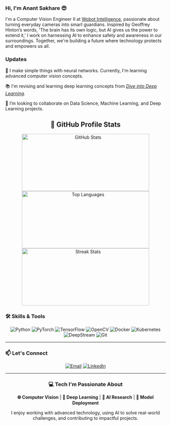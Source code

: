 ### Hi, I'm Anant Sakhare 😎 

<!--
**senhorinfinito/senhorinfinito** is a ✨ _special_ ✨ repository because its `README.md` (this file) appears on your GitHub profile.
-->

I'm a Computer Vision Engineer II at [Wobot Intelligence](https://wobot.ai/), passionate about turning everyday cameras into smart guardians. Inspired by Geoffrey Hinton’s words, 'The brain has its own logic, but AI gives us the power to extend it,' I work on harnessing AI to enhance safety and awareness in our surroundings. Together, we're building a future where technology protects and empowers us all.

### Updates 

🧠 I make simple things with neural networks. Currently, I'm learning advanced computer vision concepts.  

📚  I'm revising and learning deep learning concepts from *[Dive into Deep Learning](https://d2l.ai/d2l-en.pdf).*

🤝 I’m looking to collaborate on Data Science, Machine Learning, and Deep Learning projects.

<div align="center">
    <h2>🚀 GitHub Profile Stats</h2>
    <img height="180" width="400" src="https://github-readme-stats.vercel.app/api?username=senhorinfinito&show_icons=true&count_private=true&theme=dark" alt="GitHub Stats" />
    <img height="180" width="400" src="https://github-readme-stats.vercel.app/api/top-langs/?username=senhorinfinito&layout=compact&theme=dracula" alt="Top Languages" />
    <img height="180" width="400" src="https://github-readme-streak-stats.herokuapp.com/?user=senhorinfinito&theme=radical" alt="Streak Stats" />
</div>

### 🛠️ **Skills & Tools**

<div align="center">
    <img src="https://img.shields.io/badge/Python-%233776AB.svg?style=for-the-badge&logo=python&logoColor=white" alt="Python" />
    <img src="https://img.shields.io/badge/PyTorch-%23EE4C2C.svg?style=for-the-badge&logo=pytorch&logoColor=white" alt="PyTorch" />
    <img src="https://img.shields.io/badge/TensorFlow-%23FF6F00.svg?style=for-the-badge&logo=tensorflow&logoColor=white" alt="TensorFlow" />
    <img src="https://img.shields.io/badge/OpenCV-%235C3EE8.svg?style=for-the-badge&logo=opencv&logoColor=white" alt="OpenCV" />
    <img src="https://img.shields.io/badge/Docker-%232496ED.svg?style=for-the-badge&logo=docker&logoColor=white" alt="Docker" />
    <img src="https://img.shields.io/badge/Kubernetes-%23326CE5.svg?style=for-the-badge&logo=kubernetes&logoColor=white" alt="Kubernetes" />
    <img src="https://img.shields.io/badge/DeepStream-%230F72B9.svg?style=for-the-badge&logo=nvidia&logoColor=white" alt="DeepStream" />
    <img src="https://img.shields.io/badge/Git-%23F05032.svg?style=for-the-badge&logo=git&logoColor=white" alt="Git" />
</div>

---

### 📫 **Let's Connect**

<div align="center">
    <a href="mailto:anantsakhare12@gmail.com"><img src="https://img.shields.io/badge/Email-%23D14836.svg?style=for-the-badge&logo=gmail&logoColor=white" alt="Email" /></a>
    <a href="https://www.linkedin.com/in/anantsakhare/"><img src="https://img.shields.io/badge/LinkedIn-%230077B5.svg?style=for-the-badge&logo=linkedin&logoColor=white" alt="LinkedIn" /></a>
</div>

---

<div align="center">
    <h3>💻 Tech I'm Passionate About</h3>
    <p>
        <b>🌐 Computer Vision</b> |  <b>🧠 Deep Learning</b> | <b>🔬 AI Research</b> | <b>🚀 Model Deployment</b>
    </p>
    <p>
        I enjoy working with advanced technology, using AI to solve real-world challenges, and contributing to impactful projects.
    </p>
</div>
